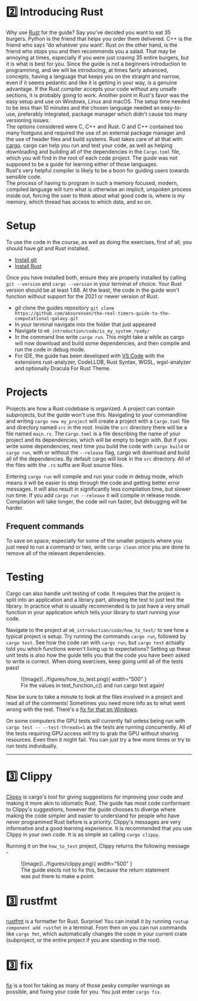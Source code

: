# 2️⃣ Introducing Rust
Why use [Rust](https://www.rust-lang.org/) for the guide? Say you've decided you want to eat 35 burgers.
Python is the friend that helps you order them delivered.
C++ is the friend who says 'do whatever you want'. Rust on the other hand,
is the friend who stops you and then recommends you a salad. That may be annoying at times,
especially if you were just craving 35 entire burgers, but it is what is best for you.
Since the guide is not a beginners introduction to programming, and we will be introducing,
at times fairly advanced, concepts, having a language that keeps you on the straight and
narrow, even if it seems pedantic and like it is getting in your way, is a genuine advantage.
If the Rust compiler accepts your code without any unsafe sections, it is probably going to work.
Another point in Rust's favor was the easy setup and use on Windows, Linux and macOS.
The setup time needed to be less than 10 minutes and the chosen language needed an
easy-to-use, preferably integrated, package manager which didn't cause too many versioning issues.  
The options considered were C, C++ and Rust. C and C++ contained too many footguns and required the
use of an external package manager and the use of header files and build systems.
Rust takes care of all that with [cargo](https://doc.rust-lang.org/cargo/index.html).
cargo can help you run and test your code, as well as helping downloading and building all of the
dependencies in the ```Cargo.toml``` file, which you will find in the root of each code project.
The guide was not supposed to be a guide for learning either of those languages.  
Rust's very helpful compiler is likely to be a boon for guiding users towards sensible code.  
The process of having to program in such a memory focused, modern, compiled language
will turn what is otherwise an implicit, unspoken process inside out,
forcing the user to think about what good code is, where is my memory,
which thread has access to which data, and so on.

# Setup
To use the code in the course, as well as doing the exercises, first of all, you should have git and Rust installed.

* [Install git](https://git-scm.com/book/en/v2/Getting-Started-Installing-Git)
* [Install Rust](https://www.rust-lang.org/tools/install)

Once you have installed both, ensure they are properly installed by calling ```git --version``` and
```cargo --version``` in your terminal of choice. Your Rust version should be at least 1.68.
At the least, the code in the guide won't function without support for the 2021 or newer version of Rust.  

* git clone the guides repository
```git clone https://github.com/absorensen/the-real-timers-guide-to-the-computational-galaxy.git```
* In your terminal navigate into the folder that just appeared
* Navigate to ```m0_introduction/code/is_my_system_ready/```
* In the command line write ```cargo run```. This might take a while as cargo will now download and build some
dependencies, and then compile and run the code in debug mode.
* For IDE, the guide has been developed with [VS Code](https://code.visualstudio.com/download) with the
extensions rust-analyzer, CodeLLDB, Rust Syntax, WGSL, wgsl-analyzer and optionally Dracula For Rust Theme.

# Projects
Projects are how a Rust codebase is organized. A project can contain subprojects, but the guide won't use this.
Navigating to your commandline and writing ```cargo new my_project``` will create a project with a ```Cargo.toml```
file and directory named ```src``` in the root. Inside the ```src``` directory there will be a file
named ```main.rs```. The ```Cargo.toml``` is a file describing the name of your project and its dependencies,
which will be empty to begin with. But if you write some dependencies, next time you build the code with
```cargo build``` or ```cargo run```, with or without the ```--release``` flag, cargo will download and build all
of the dependencies. By default cargo will look in the ```src``` directory. All of the files with the
```.rs``` suffix are Rust source files.

Entering ```cargo run``` will compile and run your code in debug mode, which means it will be easier to step
through the code and getting better error messages. It will also result in significantly less compilation
time, but slower run time. If you add ```cargo run --release``` it will compile in release mode.
Compilation will take longer, the code will run faster, but debugging will be harder.

## Frequent commands
To save on space, especially for some of the smaller projects where you just need to run a command or two,
write ```cargo clean``` once you are done to remove all of the relevant dependencies.

# Testing
Cargo can also handle unit testing of code. It requires that the project is split into an application and a
library part, allowing the test to just test the library. In practice what is usually recommended is to just
have a very small function in your application which tells your library to start running your code.

Navigate to the project at ```m0_introduction/code/how_to_test/``` to see how a typical project is
setup. Try running the commands ```cargo run```, followed by ```cargo test```. See how the code ran with
```cargo run```, but ```cargo test``` actually told you which functions weren't living up to expectations?
Setting up these unit tests is also how the guide tells you that the code you have been asked to write is correct.
When doing exercises, keep going until all of the tests pass!

<figure markdown>
![Image](../figures/how_to_test.png){ width="500" }
<figcaption>
Fix the values in test_function_c() and run cargo test again!
</figcaption>
</figure>

Now be sure to take a minute to look at the files involved in a project and read all of the comments!
Sometimes you need more info as to what went wrong with the test. There's a
[fix for that on Windows](https://stackoverflow.com/questions/59131262/rust-backtrace-on-windows).

On some computers the GPU tests will currently fail unless being run with ```cargo test -- --test-threads=1```
as the tests are running concurrently. All of the tests requiring GPU access will try to grab the GPU without
sharing resources. Even then it might fail. You can just try a few more times or try to run tests individually.  

_________________

# 3️⃣ Clippy
[Clippy](https://doc.rust-lang.org/stable/clippy/index.html) is cargo's tool for giving suggestions for improving
your code and making it more akin to idiomatic Rust. The guide has most code conformant to Clippy's suggestions,
however the guide chooses to diverge where making the code simpler and easier to understand for people who have
never programmed Rust before is a priority. Clippy's messages are very informative and a good learning experience.
It is recommended that you use Clippy in your own code. It is as simple as calling ```cargo clippy```.

Running it on the ```how_to_test``` project, Clippy returns the following message -
<figure markdown>
![Image](../figures/clippy.png){ width="500" }
<figcaption>
The guide elects not to fix this, because the return statement was put there to make a point.
</figcaption>
</figure>

# 3️⃣ rustfmt
[rustfmt](https://github.com/rust-lang/rustfmt) is a formatter for Rust. Surprise!
You can install it by running ```rustup component add rustfmt``` in a terminal. From then on you can run commands
like ```cargo fmt```, which automatically changes the code in your current crate (subproject,
or the entire project if you are standing in the root).

# 3️⃣ fix
[fix](https://doc.rust-lang.org/book/appendix-04-useful-development-tools.html#fix-your-code-with-rustfix) is
a tool for taking as many of those pesky compiler warnings as possible, and fixing your code for you. You just
enter ```cargo fix```.

